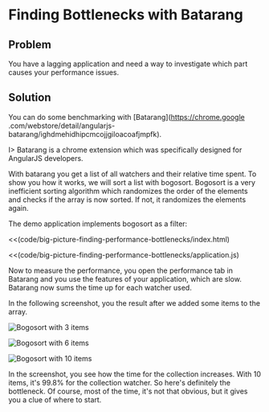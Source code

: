 # Finding Bottlenecks with Batarang

## Problem

You have a lagging application and need a way to investigate which part causes your performance issues.

## Solution

You can do some benchmarking with [Batarang](https://chrome.google
.com/webstore/detail/angularjs-batarang/ighdmehidhipcmcojjgiloacoafjmpfk).

I> Batarang is a chrome extension which was specifically designed for AngularJS developers.

With batarang you get a list of all watchers and their relative time spent. To show you how it works, we will sort a list with bogosort. Bogosort is a very inefficient sorting algorithm which randomizes the order of the
elements and checks if the array is now sorted. If not, it randomizes the elements again.

The demo application implements bogosort as a filter:

<<(code/big-picture-finding-performance-bottlenecks/index.html)

<<(code/big-picture-finding-performance-bottlenecks/application.js)

Now to measure the performance, you open the performance tab in Batarang and you use the features of your application, which are slow. Batarang now sums the time up for each watcher used.

In the following screenshot, you the result after we added some items to the array.

![Bogosort with 3 items](images/big-picture-finding-performance-bottlenecks-3-items.png)

![Bogosort with 6 items](images/big-picture-finding-performance-bottlenecks-6-items.png)

![Bogosort with 10 items](images/big-picture-finding-performance-bottlenecks-10-items.png)

In the screenshot, you see how the time for the collection increases. With 10 items, it's 99.8% for the collection watcher. So here's definitely the bottleneck. Of course, most of the time, it's not that obvious, but it gives you a clue of where to start.



